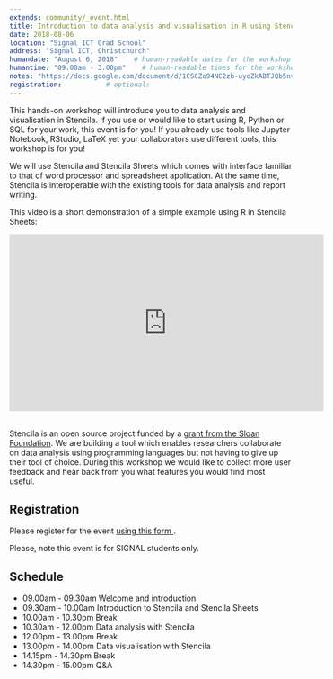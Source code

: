 ```yaml
---
extends: community/_event.html
title: Introduction to data analysis and visualisation in R using Stencila
date: 2018-08-06
location: "Signal ICT Grad School"  
address: "Signal ICT, Christchurch"      
humandate: "August 6, 2018"    # human-readable dates for the workshop (e.g., "Feb 17-18, 2020")
humantime: "09.00am - 3.00pm"    # human-readable times for the workshop (e.g., "9:00 am - 4:30 pm")
notes: "https://docs.google.com/document/d/1CSCZo94NC2zb-uyoZkABTJQb5nva2DeliEnZurQgqLk/edit?usp=sharing"         # optional: URL for the workshop collaborative notes,
registration:           # optional:
---
```


This hands-on workshop will introduce you to data analysis and visualisation in Stencila. If you use or would like to start using R, Python or SQL for your work, this event
is for you! If you already use tools like Jupyter Notebook, RStudio, LaTeX yet your collaborators use different tools, this workshop is for you!

We will use  Stencila and Stencila Sheets which comes with interface familiar to that of word
processor and spreadsheet application. At the same time, Stencila is interoperable with the existing tools for data analysis and report writing.

This video is a short demonstration of a simple example using R in Stencila Sheets:

<iframe width="560" height="315" src="https://www.youtube.com/embed/yeG9msYKSXg" frameborder="0" allow="autoplay; encrypted-media" allowfullscreen></iframe>

<br/>
<br/>

Stencila is an open source project funded by a [grant from the Sloan Foundation](http://stenci.la/blog/sloan-grant/). We are building a tool which enables researchers collaborate on data analysis using programming languages but not having to give up their tool of choice. During this workshop we would like to collect more user feedback and hear back from you what features you would find most useful.

## Registration

Please register for the event  <a href="https://goo.gl/forms/GPutGvTzyTe73ow22"> using this form </a>.

Please, note this event is for SIGNAL students only.

## Schedule

* 09.00am - 09.30am Welcome and introduction
* 09.30am - 10.00am Introduction to Stencila and Stencila Sheets
* 10.00am - 10.30pm Break
* 10.30am - 12.00pm Data analysis with Stencila
* 12.00pm - 13.00pm Break
* 13.00pm - 14.00pm Data visualisation with Stencila
* 14.15pm - 14.30pm Break
* 14.30pm - 15.00pm Q&A
